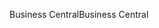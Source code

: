 <span data-ttu-id="7ab01-101">Business Central</span><span class="sxs-lookup"><span data-stu-id="7ab01-101">Business Central</span></span>
